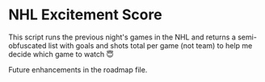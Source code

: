 # NHL Excitement Score

This script runs the previous night's games in the NHL and returns a semi-obfuscated list with goals and shots total per game (not team) to help me decide which game to watch :innocent:

Future enhancements in the roadmap file.